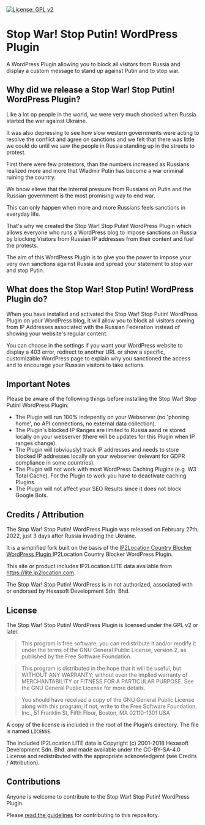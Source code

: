 [![License: GPL v2](https://img.shields.io/badge/License-GPL_v2-blue.svg)](https://www.gnu.org/licenses/old-licenses/gpl-2.0.en.html)

# Stop War! Stop Putin! WordPress Plugin

A WordPress Plugin allowing you to block all visitors from Russia and display a custom message to stand up against Putin and to stop war.


## Why did we release a Stop War! Stop Putin! WordPress Plugin?

Like a lot op people in the world, we were very much shocked when Russia started the war against Ukraine.  

It was also depressing to see how slow western governments were acting to resolve the conflict and agree on sanctions and we felt that there was little we could do until we saw the people in Russia standing up in the streets to protest.

First there were few protestors, than the numbers increased as Russians realized more and more that Wladmir Putin has become a war criminal ruining the country. 

We bnow elieve that the internal pressure from Russians on Putin and the Russian government is the most promising way to end war.

This can only happen when more and more Russians feels sanctions in everyday life. 

That's why we created the Stop War! Stop Putin! WordPress Plugin which allows everyone who runs a WordPress blog to impose sanctions on Russia by blocking Visitors from Russian IP addresses from their content and fuel the protests.

The aim of this WordPress Plugin is to give you the power to impose your very own sanctions against Russia and spread your statement to stop war and stop Putin.


## What does the Stop War! Stop Putin! WordPress Plugin do?

When you have installed and activated the Stop War! Stop Putin! WordPress Plugin on your WordPress blog, it will allow you to block all visitors coming from IP Addresses associated with the Russian Federation instead of showing your website's regular content. 

You can choose in the settings if you want your WordPress website to display a 403 error, redirect to another URL or show a specific, customizable WordPress page to explain why you sanctioned the access and to encourage your Russian visitors to take actions.  


## Important Notes

Please be aware of the following things before installing the Stop War! Stop Putin! WordPress Plugin:

* The Plugin will run 100% indepently on your Webserver (no 'phoning home', no API connections, no external data collection).
* The Plugin's blocked IP Ranges are limited to Russia aand re stored locally on your webserver (there will be updates for this Plugin when IP ranges change).
* The Plugin will (obviously) track IP addresses and needs to store blocked IP addresses locally on your webserver (relevant for GDPR compliance in some countries). 
* The Plugin will not work with most WordPress Caching Plugins (e.g. W3 Total Cache). For the Plugin to work you have to deactivate caching Plugins. 
* The Plugin will not affect your SEO Results since it does not block Google Bots. 


## Credits / Attribution

The Stop War! Stop Putin! WordPress Plugin was released on February 27th, 2022, just 3 days after Russia invading the Ukraine. 

It is a simplified fork built on the basis of the <a href="https://de.wordpress.org/Plugins/ip2location-country-blocker/">IP2Location Country Blocker WordPress Plugin </a>IP2Location Country Blocker WordPress Plugin.

This site or product includes IP2Location LITE data available from <a href="https://lite.ip2location.com">https://lite.ip2location.com</a>.

The Stop War! Stop Putin! WordPress is in not authorized, associated with or endorsed by Hexasoft Development Sdn. Bhd.  


## License

The Stop War! Stop Putin! WordPress Plugin is licensed under the GPL v2 or later.

> This program is free software; you can redistribute it and/or modify it under the terms of the GNU General Public License, version 2, as published by the Free Software Foundation.

> This program is distributed in the hope that it will be useful, but WITHOUT ANY WARRANTY; without even the implied warranty of MERCHANTABILITY or FITNESS FOR A PARTICULAR PURPOSE. See the GNU General Public License for more details.

> You should have received a copy of the GNU General Public License along with this program; if not, write to the Free Software Foundation, Inc., 51 Franklin St, Fifth Floor, Boston, MA 02110-1301 USA

A copy of the license is included in the root of the Plugin’s directory. The file is named `LICENSE`.

The included IP2Location LITE data is Copyright (c) 2001-2018 Hexasoft Development Sdn. Bhd. and made available under the CC-BY-SA-4.0 License and redistributed with the appropriate acknowledgemt (see Credits / Attribution).


## Contributions

Anyone is welcome to contribute to the Stop War! Stop Putin! WordPress Plugin. 

Please [read the guidelines](/CONTRIBUTING.md) for contributing to this repository.
